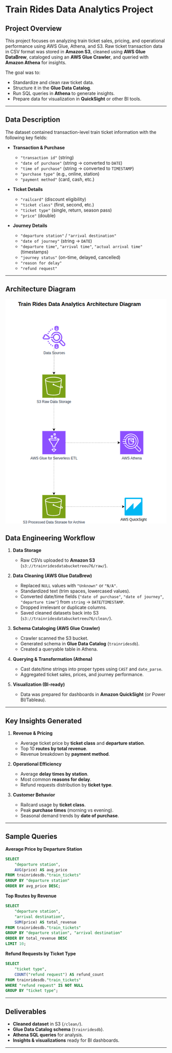 # Train Rides Data Analytics Project

## Project Overview

This project focuses on analyzing train ticket sales, pricing, and operational performance using AWS Glue, Athena, and S3.
Raw ticket transaction data in CSV format was stored in **Amazon S3**, cleaned using **AWS Glue DataBrew**, cataloged using an **AWS Glue Crawler**, and queried with **Amazon Athena** for insights.

The goal was to:

* Standardize and clean raw ticket data.
* Structure it in the **Glue Data Catalog**.
* Run SQL queries in **Athena** to generate insights.
* Prepare data for visualization in **QuickSight** or other BI tools.

---
##  Data Description

The dataset contained transaction-level train ticket information with the following key fields:

* **Transaction & Purchase**

  * `"transaction id"` (string)
  * `"date of purchase"` (string → converted to `DATE`)
  * `"time of purchase"` (string → converted to `TIMESTAMP`)
  * `"purchase type"` (e.g., online, station)
  * `"payment method"` (card, cash, etc.)

* **Ticket Details**

  * `"railcard"` (discount eligibility)
  * `"ticket class"` (first, second, etc.)
  * `"ticket type"` (single, return, season pass)
  * `"price"` (double)

* **Journey Details**

  * `"departure station"` / `"arrival destination"`
  * `"date of journey"` (string → `DATE`)
  * `"departure time"`, `"arrival time"`, `"actual arrival time"` (timestamps)
  * `"journey status"` (on-time, delayed, cancelled)
  * `"reason for delay"`
  * `"refund request"`

---

## Architecture Diagram


![](train-rides-data-analytics-project/images/architectire_diagram.png)

##  Data Engineering Workflow

1. **Data Storage**

   * Raw CSVs uploaded to **Amazon S3** (`s3://trainridesdatabucketreeu76/raw/`).

2. **Data Cleaning (AWS Glue DataBrew)**

   * Replaced `NULL` values with `"Unknown"` or `"N/A"`.
   * Standardized text (trim spaces, lowercased values).
   * Converted date/time fields (`"date of purchase"`, `"date of journey"`, `"departure time"`) from `string` → `DATE`/`TIMESTAMP`.
   * Dropped irrelevant or duplicate columns.
   * Saved cleaned datasets back into S3 (`s3://trainridesdatabucketreeu76/clean/`).

3. **Schema Cataloging (AWS Glue Crawler)**

   * Crawler scanned the S3 bucket.
   * Generated schema in **Glue Data Catalog** (`trainridesdb`).
   * Created a queryable table in Athena.

4. **Querying & Transformation (Athena)**

   * Cast date/time strings into proper types using `CAST` and `date_parse`.
   * Aggregated ticket sales, prices, and journey performance.

5. **Visualization (BI-ready)**

   * Data was prepared for dashboards in **Amazon QuickSight** (or Power BI/Tableau).

---

##  Key Insights Generated

1. **Revenue & Pricing**

   * Average ticket price by **ticket class** and **departure station**.
   * Top 10 **routes by total revenue**.
   * Revenue breakdown by **payment method**.

2. **Operational Efficiency**

   * Average **delay times by station**.
   * Most common **reasons for delay**.
   * Refund requests distribution by **ticket type**.

3. **Customer Behavior**

   * Railcard usage by **ticket class**.
   * Peak **purchase times** (morning vs evening).
   * Seasonal demand trends by **date of purchase**.

---

##  Sample Queries

**Average Price by Departure Station**

```sql
SELECT
    "departure station",
    AVG(price) AS avg_price
FROM trainridesdb."train_tickets"
GROUP BY "departure station"
ORDER BY avg_price DESC;
```

**Top Routes by Revenue**

```sql
SELECT
    "departure station",
    "arrival destination",
    SUM(price) AS total_revenue
FROM trainridesdb."train_tickets"
GROUP BY "departure station", "arrival destination"
ORDER BY total_revenue DESC
LIMIT 10;
```

**Refund Requests by Ticket Type**

```sql
SELECT
    "ticket type",
    COUNT("refund request") AS refund_count
FROM trainridesdb."train_tickets"
WHERE "refund request" IS NOT NULL
GROUP BY "ticket type";
```

---

## Deliverables

* **Cleaned dataset** in S3 (`/clean/`).
* **Glue Data Catalog schema** (`trainridesdb`).
* **Athena SQL queries** for analysis.
* **Insights & visualizations** ready for BI dashboards.

---


